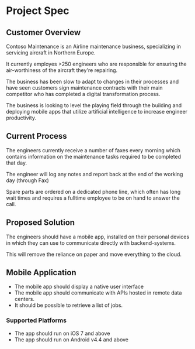 # Project Spec

## Customer Overview
Contoso Maintenance is an Airline maintenance business, specializing in servicing aircraft in Northern Europe. 

It currently employes >250 engineers who are responsible for ensuring the air-worthiness of the aircraft they're repairing. 

The business has been slow to adapt to changes in their processes and have seen customers sign maintenance contracts with their main competitor who has completed a digital transformation process. 

The business is looking to level the playing field through the building and deploying mobile apps that utilize artificial intelligence to increase engineer productivity.  

## Current Process
The engineers currently receive a number of faxes every morning which contains information on the maintenance tasks required to be completed that day. 

The engineer will log any notes and report back at the end of the working day (through Fax)

Spare parts are ordered on a dedicated phone line, which often has long wait times and requires a fulltime employee to be on hand to answer the call.

## Proposed Solution 
The engineers should have a mobile app, installed on their personal devices in which they can use to communicate directly with backend-systems. 

This will remove the reliance on paper and move everything to the cloud. 

## Mobile Application
* The mobile app should display a native user interface
* The mobile app should communicate with APIs hosted in remote data centers. 
* It should be possible to retrieve a list of jobs. 


### Supported Platforms
* The app should run on iOS 7 and above
* The app should run on Android v4.4 and above
